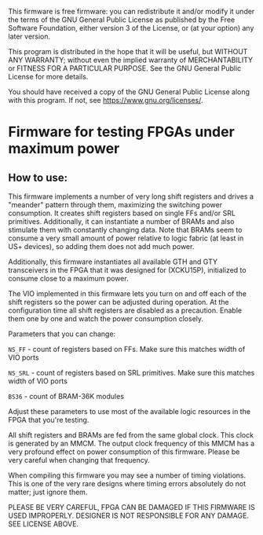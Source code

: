 This firmware is free firmware: you can redistribute it and/or modify
it under the terms of the GNU General Public License as published by
the Free Software Foundation, either version 3 of the License, or
(at your option) any later version.

This program is distributed in the hope that it will be useful,
but WITHOUT ANY WARRANTY; without even the implied warranty of
MERCHANTABILITY or FITNESS FOR A PARTICULAR PURPOSE.  See the
GNU General Public License for more details.

You should have received a copy of the GNU General Public License
along with this program.  If not, see <https://www.gnu.org/licenses/>.

# Firmware for testing FPGAs under maximum power

## How to use:

This firmware implements a number of very long shift registers and drives a "meander" pattern through them, maximizing the switching power consumption. 
It creates shift registers based on single FFs and/or SRL primitives. Additionally, it can instantiate a number of BRAMs and also stimulate them with constantly changing data. 
Note that BRAMs seem to consume a very small amount of power relative to logic fabric (at least in US+ devices), so adding them does not add much power.

Additionally, this firmware instantiates all available GTH and GTY transceivers in the FPGA that it was designed for (XCKU15P), initialized to consume close to a maximum power.

The VIO implemented in this firmware lets you turn on and off each of the shift registers so the power can be adjusted during operation. At the configuration time all 
shift registers are disabled as a precaution. Enable them one by one and watch the power consumption closely.

Parameters that you can change:

`NS_FF` - count of registers based on FFs. Make sure this matches width of VIO ports

`NS_SRL` - count of registers based on SRL primitives. Make sure this matches width of VIO ports

`BS36` - count of BRAM-36K modules

Adjust these parameters to use most of the available logic resources in the FPGA that you're testing.

All shift registers and BRAMs are fed from the same global clock. This clock is generated by an MMCM. The output clock frequency of this MMCM has a very profound effect on 
power consumption of this firmware. Please be very careful when changing that frequency. 

When compiling this firmware you may see a number of timing violations. This is one of the very rare designs where timing errors absolutely do not matter; just ignore them.

PLEASE BE VERY CAREFUL, FPGA CAN BE DAMAGED IF THIS FIRMWARE IS USED IMPROPERLY. DESIGNER IS NOT RESPONSIBLE FOR ANY DAMAGE. SEE LICENSE ABOVE.




